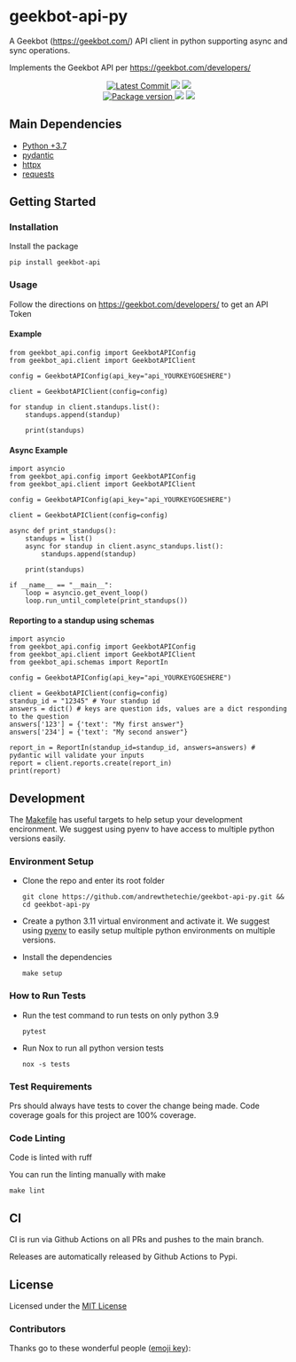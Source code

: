 # geekbot-api-py

A Geekbot (<https://geekbot.com/>) API client in python supporting async and sync operations.

Implements the Geekbot API per <https://geekbot.com/developers/>

<p align="center">
    <a href="https://github.com/andrewthetechie/geekbot-api-py" target="_blank">
        <img src="https://img.shields.io/github/last-commit/andrewthetechie/geekbot-api-py" alt="Latest Commit">
    </a>
        <img src="https://github.com/andrewthetechie/geekbot-api-py/actions/workflows/run_tests_with_tox.yaml/badge.svg?branch=main">
        <img src="https://codecov.io/gh/andrewthetechie/geekbot-api-py/branch/main/graph/badge.svg?token=7BK6JL2VL4"/>
    <br />
    <a href="https://pypi.org/project/geekbot-api" target="_blank">
        <img src="https://img.shields.io/pypi/v/geekbot-api" alt="Package version">
    </a>
    <img src="https://img.shields.io/pypi/pyversions/geekbot-api">
    <img src="https://img.shields.io/badge/license-MIT-green">
</p>

## Main Dependencies

- [Python +3.7](https://www.python.org)
- [pydantic](https://github.com/samuelcolvin/pydantic/)
- [httpx](https://www.python-httpx.org/)
- [requests](https://docs.python-requests.org/en/master/)

## Getting Started

### Installation

Install the package

    pip install geekbot-api

### Usage

Follow the directions on <https://geekbot.com/developers/> to get an API Token

#### Example

    from geekbot_api.config import GeekbotAPIConfig
    from geekbot_api.client import GeekbotAPIClient

    config = GeekbotAPIConfig(api_key="api_YOURKEYGOESHERE")

    client = GeekbotAPIClient(config=config)

    for standup in client.standups.list():
        standups.append(standup)

        print(standups)

#### Async Example

    import asyncio
    from geekbot_api.config import GeekbotAPIConfig
    from geekbot_api.client import GeekbotAPIClient

    config = GeekbotAPIConfig(api_key="api_YOURKEYGOESHERE")

    client = GeekbotAPIClient(config=config)

    async def print_standups():
        standups = list()
        async for standup in client.async_standups.list():
            standups.append(standup)

        print(standups)

    if __name__ == "__main__":
        loop = asyncio.get_event_loop()
        loop.run_until_complete(print_standups())

#### Reporting to a standup using schemas

    import asyncio
    from geekbot_api.config import GeekbotAPIConfig
    from geekbot_api.client import GeekbotAPIClient
    from geekbot_api.schemas import ReportIn

    config = GeekbotAPIConfig(api_key="api_YOURKEYGOESHERE")

    client = GeekbotAPIClient(config=config)
    standup_id = "12345" # Your standup id
    answers = dict() # keys are question ids, values are a dict responding to the question
    answers['123'] = {'text': "My first answer"}
    answers['234'] = {'text': "My second answer"}

    report_in = ReportIn(standup_id=standup_id, answers=answers) # pydantic will validate your inputs
    report = client.reports.create(report_in)
    print(report)

## Development

The [Makefile](./makefile) has useful targets to help setup your
development encironment. We suggest using pyenv to have access to
multiple python versions easily.

### Environment Setup

- Clone the repo and enter its root folder

  ```{.sourceCode .bash}
  git clone https://github.com/andrewthetechie/geekbot-api-py.git && cd geekbot-api-py
  ```

- Create a python 3.11 virtual environment and activate it. We suggest
  using [pyenv](https://github.com/pyenv/pyenv) to easily setup
  multiple python environments on multiple versions.

- Install the dependencies

  ```{.sourceCode .bash}
  make setup
  ```

### How to Run Tests

- Run the test command to run tests on only python 3.9

  ```{.sourceCode .bash}
  pytest
  ```

- Run Nox to run all python version tests

  ```{.sourceCode .bash}
  nox -s tests
  ```

### Test Requirements

Prs should always have tests to cover the change being made. Code
coverage goals for this project are 100% coverage.

### Code Linting

Code is linted with ruff

You can run the linting manually with make

```{.sourceCode .bash}
make lint
```

## CI

CI is run via Github Actions on all PRs and pushes to the main branch.

Releases are automatically released by Github Actions to Pypi.

## License

Licensed under the [MIT License](./LICENSE)

### Contributors

Thanks go to these wonderful people ([emoji key](https://allcontributors.org/docs/en/emoji-key)):

<!-- ALL-CONTRIBUTORS-LIST:START - Do not remove or modify this section -->
<!-- prettier-ignore-start -->
<!-- markdownlint-disable -->
<!-- markdownlint-restore -->
<!-- prettier-ignore-end -->

<!-- ALL-CONTRIBUTORS-LIST:END -->


